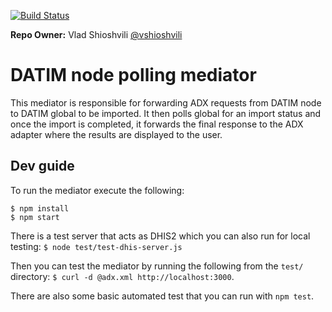 [![Build Status](https://travis-ci.org/jembi/openhim-mediator-datim.svg?branch=master)](https://travis-ci.org/jembi/openhim-mediator-datim)

**Repo Owner:** Vlad Shioshvili [@vshioshvili](https://github.com/vshioshvili)


# DATIM node polling mediator

This mediator is responsible for forwarding ADX requests from DATIM node to DATIM global to be imported. It then polls global for an import status and once the import is completed, it forwards the final response to the ADX adapter where the results are displayed to the user.

## Dev guide

To run the mediator execute the following:

```
$ npm install
$ npm start
```

There is a test server that acts as DHIS2 which you can also run for local testing: `$ node test/test-dhis-server.js`

Then you can test the mediator by running the following from the `test/` directory: `$ curl -d @adx.xml http://localhost:3000`.

There are also some basic automated test that you can run with `npm test`.
